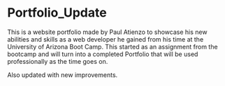 # Portfolio_Update
 This is a website portfolio made by Paul Atienzo to showcase his new abilities and skills as a web developer he gained from his time at the University of Arizona Boot Camp. This started as an assignment from the bootcamp and will turn into a completed Portfolio that will be used professionally as the time goes on.

Also updated with new improvements.
